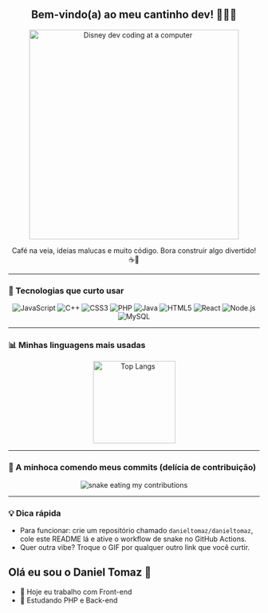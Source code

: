 <div align="center">

  <h2>Bem-vindo(a) ao meu cantinho dev! 🧑‍💻✨</h2>

  <!-- GIF: Personagem aleatório da Disney programando -->
  <img src="https://media.giphy.com/media/3oriO0OEd9QIDdllqo/giphy.gif" width="420" alt="Disney dev coding at a computer" />

  <p>
    Café na veia, ideias malucas e muito código. Bora construir algo divertido! ☕🚀
  </p>

</div>

---

### 🔧 Tecnologias que curto usar

<div align="center">

  <!-- Badges principais -->
  <img alt="JavaScript" src="https://img.shields.io/badge/JavaScript-323330?style=for-the-badge&logo=javascript&logoColor=F7DF1E" />
  <img alt="C++" src="https://img.shields.io/badge/C++-00599C?style=for-the-badge&logo=cplusplus&logoColor=white" />
  <img alt="CSS3" src="https://img.shields.io/badge/CSS3-1572B6?style=for-the-badge&logo=css3&logoColor=white" />
  <img alt="PHP" src="https://img.shields.io/badge/PHP-777BB4?style=for-the-badge&logo=php&logoColor=white" />
  <img alt="Java" src="https://img.shields.io/badge/Java-007396?style=for-the-badge&logo=openjdk&logoColor=white" />
  <img alt="HTML5" src="https://img.shields.io/badge/HTML5-E34F26?style=for-the-badge&logo=html5&logoColor=white" />

  <!-- Extras divertidos -->
  <img alt="React" src="https://img.shields.io/badge/React-20232A?style=for-the-badge&logo=react&logoColor=61DAFB" />
  <img alt="Node.js" src="https://img.shields.io/badge/Node.js-339933?style=for-the-badge&logo=nodedotjs&logoColor=white" />
  <img alt="MySQL" src="https://img.shields.io/badge/MySQL-4479A1?style=for-the-badge&logo=mysql&logoColor=white" />

</div>

---

### 📊 Minhas linguagens mais usadas

<div align="center">

  <!-- Usuário configurado: danieltomaz -->
  <a href="https://github.com/anuraghazra/github-readme-stats">
    <img alt="Top Langs" height="165" src="https://github-readme-stats.vercel.app/api/top-langs/?username=danieltomaz&layout=compact&langs_count=6&theme=tokyonight&hide_border=true" />
  </a>

</div>

---

### 🐍 A minhoca comendo meus commits (delícia de contribuição)

<div align="center">

  <!-- O workflow gera o SVG abaixo no branch output -->
  <img alt="snake eating my contributions" src="https://raw.githubusercontent.com/danieltomaz/danieltomaz/output/snake.svg" />

</div>

---

### 💡 Dica rápida

- Para funcionar: crie um repositório chamado `danieltomaz/danieltomaz`, cole este README lá e ative o workflow de snake no GitHub Actions.
- Quer outra vibe? Troque o GIF por qualquer outro link que você curtir.

## Olá eu sou o Daniel Tomaz 👾

- 🔭 Hoje eu trabalho com Front-end
- 🌱 Estudando PHP e Back-end
